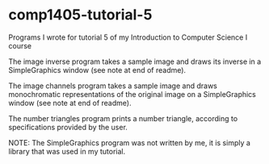 # comp1405-tutorial-5
Programs I wrote for tutorial 5 of my Introduction to Computer Science I course

The image inverse program takes a sample image and draws its inverse in a SimpleGraphics window (see note at end of readme).

The image channels program takes a sample image and draws monochromatic representations of the original image on a SimpleGraphics window (see note at end of readme).

The number triangles program prints a number triangle, according to specifications provided by the user.

NOTE: The SimpleGraphics program was not written by me, it is simply a library that was used in my tutorial.
